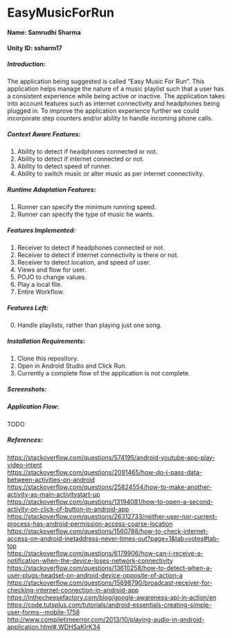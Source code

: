 # EasyMusicForRun

#### Name: Samrudhi Sharma <br/>
#### Unity ID: ssharm17 <br/>

##### Introduction: <br/>
The application being suggested is called “Easy Music For Run”. This application helps manage the nature of a music playlist such that a user has a consistent experience while being active or inactive. The application takes into account features such as internet connectivity and headphones being plugged in. To improve the application experience further we could incorporate step counters and/or ability to handle incoming phone calls. <br/>

##### Context Aware Features: <br/>

1. Ability to detect if headphones connected or not.
2. Ability to detect if internet connected or not.
3. Ability to detect speed of runner.
4. Ability to switch music or alter music as per internet connectivity.

##### Runtime Adaptation Features: <br/>

1. Runner can specify the minimum running speed. 
2. Runner can specify the type of music he wants.

##### Features Implemented: <br/>

1. Receiver to detect if headphones connected or not.
2. Receiver to detect if internet connectivity is there or not.
3. Receiver to detect location, and speed of user. 
4. Views and flow for user.
5. POJO to change values.
6. Play a local file.
7. Entire Workflow.

##### Features Left: <br/>

0. Handle playlists, rather than playing just one song. 

##### Installation Requirements: <br/>

1. Clone this repository.
2. Open in Android Studio and Click Run.
3. Currently a complete flow of the application is not complete. 

##### Screenshots: <br/>

##### Application Flow: <br/>

TODO

##### References: <br/>
https://stackoverflow.com/questions/574195/android-youtube-app-play-video-intent <br/>
https://stackoverflow.com/questions/2091465/how-do-i-pass-data-between-activities-on-android <br/>
https://stackoverflow.com/questions/25824554/how-to-make-another-activity-as-main-activitystart-up <br/>
https://stackoverflow.com/questions/13194081/how-to-open-a-second-activity-on-click-of-button-in-android-app <br/>
https://stackoverflow.com/questions/26312733/neither-user-nor-current-process-has-android-permission-access-coarse-location <br/>
https://stackoverflow.com/questions/1560788/how-to-check-internet-access-on-android-inetaddress-never-times-out?page=1&tab=votes#tab-top <br/>
https://stackoverflow.com/questions/6179906/how-can-i-receive-a-notification-when-the-device-loses-network-connectivity <br/>
https://stackoverflow.com/questions/13610258/how-to-detect-when-a-user-plugs-headset-on-android-device-opposite-of-action-a <br/>
https://stackoverflow.com/questions/15698790/broadcast-receiver-for-checking-internet-connection-in-android-app <br/>
https://inthecheesefactory.com/blog/google-awareness-api-in-action/en<br/>
https://code.tutsplus.com/tutorials/android-essentials-creating-simple-user-forms--mobile-1758 <br/>
http://www.compiletimeerror.com/2013/10/playing-audio-in-android-application.html#.WDHSaKIrK34 <br/>
